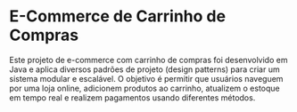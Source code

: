# E-Commerce de Carrinho de Compras

Este projeto de e-commerce com carrinho de compras foi desenvolvido em Java e aplica diversos padrões de projeto (design patterns) para criar um sistema modular e escalável. O objetivo é permitir que usuários naveguem por uma loja online,
adicionem produtos ao carrinho, atualizem o estoque em tempo real e realizem pagamentos usando diferentes métodos.
